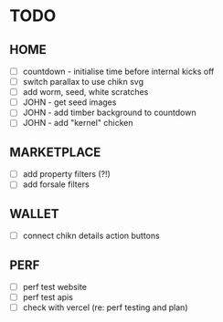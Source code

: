 # TODO

## HOME

- [ ] countdown - initialise time before internal kicks off
- [ ] switch parallax to use chikn svg
- [ ] add worm, seed, white scratches
- [ ] JOHN - get seed images
- [ ] JOHN - add timber background to countdown
- [ ] JOHN - add "kernel" chicken

## MARKETPLACE

- [ ] add property filters (?!)
- [ ] add forsale filters

## WALLET

- [ ] connect chikn details action buttons

## PERF

- [ ] perf test website
- [ ] perf test apis
- [ ] check with vercel (re: perf testing and plan)
